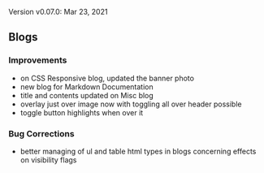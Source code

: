 Version v0.07.0: Mar 23, 2021
## Blogs

### Improvements
* on CSS Responsive blog, updated the banner photo
* new blog for Markdown Documentation
* title and contents updated on Misc blog
* overlay just over image now with toggling all over header possible
* toggle button highlights when over it

### Bug Corrections
* better managing of ul and table html types in blogs concerning effects on visibility flags

